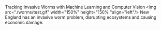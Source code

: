 Tracking Invasive Worms with Machine Learning and Computer Vision
<img src="./worms/test.gif" width="150%" height="150% "align="left"/>
New England has an invasive worm problem, disrupting ecosystems and causing economic damage.

